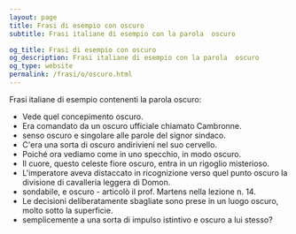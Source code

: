 ```yaml
---
layout: page
title: Frasi di esempio con oscuro 
subtitle: Frasi italiane di esempio con la parola  oscuro

og_title: Frasi di esempio con oscuro 
og_description: Frasi italiane di esempio con la parola  oscuro
og_type: website
permalink: /frasi/o/oscuro.html
---
```


Frasi italiane di esempio contenenti la parola oscuro:


- Vede quel concepimento oscuro.
- Era comandato da un oscuro ufficiale chiamato Cambronne.
- senso oscuro e singolare alle parole del signor sindaco.
- C'era una sorta di oscuro andirivieni nel suo cervello.
- Poiché ora vediamo come in uno specchio, in modo oscuro.
- Il cuore, questo celeste fiore oscuro, entra in un rigoglio misterioso.
- L'imperatore aveva distaccato in ricognizione verso quel punto oscuro la divisione di cavalleria leggera di Domon.
- sondabile, e oscuro - articolò il prof. Martens nella lezione n. 14.
- Le decisioni deliberatamente sbagliate sono prese in un luogo oscuro, molto sotto la superficie.
- semplicemente a una sorta di impulso istintivo e oscuro a lui stesso?
